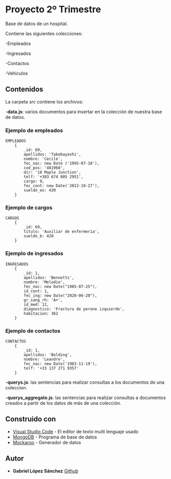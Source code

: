 # Proyecto 2º Trimestre

Base de datos de un hospital.

Contiene las siguientes colecciones:

-Empleados

-Ingresados

-Contactos

-Vehiculos


## Contenidos

La carpeta *src* contiene los archivos:
    
-**data.js**: varios documentos para insertar en la colección de nuestra base de datos.


### Ejemplo de empleados

```console
EMPLEADOS
    {
		_id: 69,
        apellidos: 'Takebayashi', 
        nombre: 'Cecile', 
        fec_nac: new Date ('1995-07-18'), 
        cod_pos: '481968', 
        dir: '18 Maple Junction', 
        telf: '+383 674 805 2951', 
        cargo: 9, 
        fec_cont: new Date('2012-10-27'), 
        sueldo_ex: 420
    }
```


### Ejemplo de cargos

```console
CARGOS
    {
        _id: 69,
        titulo: 'Auxiliar de enfermeria',
        sueldo_b: 420
    }
```


### Ejemplo de ingresados

```console
INGRESADOS
    {
        _id: 1,
        apellidos: 'Bennetts',
        nombre: 'Melodie',
        fec_nac: new Date("1985-07-25"),
        id_cont: 1,
        fec_ing: new Date("2020-06-20"),
        gr_sang_rh: 'A+',
        id_med: 12,
        diagnostico: 'Fractura de perone izquierdo',
        habitacion: 362
    }
```


### Ejemplo de contactos

```console
CONTACTOS
    {
        _id: 1,
        apellidos: 'Bolding',
        nombre: 'Leandre',
        fec_nac: new Date('1983-11-19'),
        telf: '+33 137 271 9357'
    }
```


-**querys.js**: las sentencias para realizar consultas a los documentos de una coleccion.

-**querys_aggregate.js**: las sentencias para realizar consultas a documentos creados a partir de los 
datos de más de una colección.


## Construido con 

* [Visual Studio Code](https://code.visualstudio.com/) - El editor de texto multi lenguaje usado
* [MongoDB](https://www.mongodb.com/) - Programa de base de datos
* [Mockaroo](https://mockaroo.com/) - Generador de datos


## Autor 

* **Gabriel López Sánchez**
    [Github](https://github.com/lopezsanchezgabriel)

